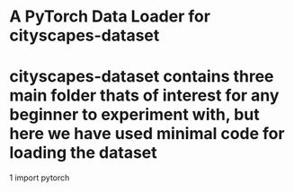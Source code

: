 
# A  PyTorch  Data Loader for cityscapes-dataset 
# cityscapes-dataset contains three main folder thats of interest  for any beginner to experiment with, but here we have used minimal code for loading the dataset 

1 import pytorch



